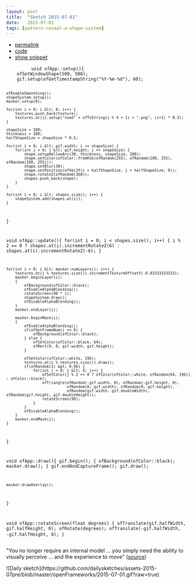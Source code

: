 ```yaml
---
layout: post
title:  "Sketch 2015-07-01"
date:   2015-07-01
tags: [pattern-reveal-a-shape-system]
---
```

<div class="code">
    <ul>
		<li><a href="{% post_url 2015-07-01-sketch %}">permalink</a></li>
		<li><a href="https://github.com/dailysketches/sketches-2015-07pre/tree/master/2015-07-01">code</a></li>
		<li><a href="#" class="snippet-button">show snippet</a></li>
	</ul>
    <pre class="snippet">
        <code class="cpp">void ofApp::setup(){
    ofSetWindowShape(500, 500);
    gif.setup(ofGetTimestampString("%Y-%m-%d"), 60);
    
    ofEnableSmoothing();
    shapeSystem.setup();
    masker.setup(8);

    for(int i = 0; i &lt; 8; i++) {
        textures.push_back(texture);
        textures.at(i).setup("road" + ofToString(i % 4 + 1) + ".png", (i+1) * 0.3);
    }
    
    shapeSize = 100;
    thickness = 100;
    halfShapeSize = shapeSize * 0.5;
    
    for(int i = 0; i &lt; gif.width; i += shapeSize) {
        for(int j = 0; j &lt; gif.height; j += shapeSize) {
            shape.setupHollowArc(30, thickness, shapeSize, 180);
            shape.setColor(ofColor::fromHsb(ofRandom(255), ofRandom(100, 255), ofRandom(100, 255)));
            shape.setBlur(30);
            shape.setPosition(ofVec3f(i + halfShapeSize, j + halfShapeSize, 0));
            shape.rotateZ(ofRandom(360));
            shapes.push_back(shape);
        }
    }
    
    for(int i = 0; i &lt; shapes.size(); i++) {
        shapeSystem.add(shapes.at(i));
    }
}

void ofApp::update(){
    for(int i = 0; i &lt; shapes.size(); i++) {
        i % 2 == 0 ?
        shapes.at(i).incrementRotateZ(6) :
        shapes.at(i).incrementRotateZ(-6);
    }
    
    for(int i = 0; i &lt; masker.numLayers(); i++) {
        textures.at(i % textures.size()).incrementTextureOffsetY(-0.03333333333);
        masker.beginLayer(i);
        {
            ofBackground(ofColor::black);
            ofEnableAlphaBlending();
            rotateScreen(90 * i);
            shapeSystem.draw();
            ofDisableAlphaBlending();
        }
        masker.endLayer(i);
        
        masker.beginMask(i);
        {
            ofEnableAlphaBlending();
            if(ofGetFrameNum() == 0) {
                ofBackground(ofColor::black);
            } else {
                ofSetColor(ofColor::black, 64);
                ofRect(0, 0, gif.width, gif.height);
            }

            ofSetColor(ofColor::white, 196);
            textures.at(i % textures.size()).draw();
            if(ofRandom(1) &gt; 0.96) {
                for(int j = 0; j &lt; 4; j++) {
                    ofSetColor(j % 2 == 0 ? ofColor(ofColor::white, ofRandom(64, 196)) : ofColor::black);
                    ofTriangle(ofRandom(-gif.width, 0), ofRandom(-gif.height, 0),
                               ofRandom(0, gif.width), ofRandom(0, gif.height),
                               ofRandom(gif.width, gif.doubleWidth), ofRandom(gif.height, gif.doubleHeight));
                    rotateScreen(90);
                }
            }
            ofDisableAlphaBlending();
        }
        masker.endMask(i);
    }
}

void ofApp::draw(){
    gif.begin();
    {
        ofBackground(ofColor::black);
        masker.draw();
    }
    gif.endAndCaptureFrame();
    gif.draw();
    
    masker.drawOverlay();
}

void ofApp::rotateScreen(float degrees) {
    ofTranslate(gif.halfWidth, gif.halfHeight, 0);
    ofRotate(degrees);
    ofTranslate(-gif.halfWidth, -gif.halfHeight, 0);
}</code>
    </pre>
</div>
<p class="description">"You no longer require an internal model ... you simply need the ability to visually perceive ... and the experience to move" (<a href="http://psychsciencenotes.blogspot.com/2011/11/embodied-cognition-is-not-what-you.html">source</a>)</p>
![Daily sketch](https://github.com/dailysketches/assets-2015-07pre/blob/master/openFrameworks/2015-07-01.gif?raw=true)
